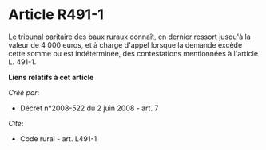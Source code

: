 # Article R491-1

Le tribunal paritaire des baux ruraux connaît, en dernier ressort jusqu'à la valeur de 4 000 euros, et à charge d'appel
lorsque la demande excède cette somme ou est indéterminée, des contestations mentionnées à l'article L. 491-1.

**Liens relatifs à cet article**

_Créé par_:

  - Décret n°2008-522 du 2 juin 2008 - art. 7

_Cite_:

  - Code rural - art. L491-1
